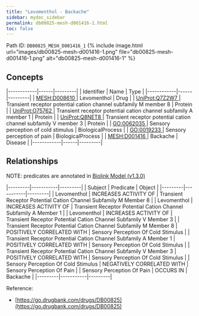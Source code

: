 ```yaml
---
title: "Levomenthol - Backache"
sidebar: mydoc_sidebar
permalink: db00825-mesh-d001416-1.html
toc: false 
---
```



Path ID: `DB00825_MESH_D001416_1`
{% include image.html url="images/db00825-mesh-d001416-1.png" file="db00825-mesh-d001416-1.png" alt="db00825-mesh-d001416-1" %}

## Concepts

|------------|------|---------|
| Identifier | Name | Type    |
|------------|------|---------|
| <a href="https://identifiers.org/MESH:D008610">MESH:D008610 </a> | Levomenthol | Drug |
| <a href="https://identifiers.org/UniProt:Q7Z2W7">UniProt:Q7Z2W7 </a> | Transient receptor potential cation channel subfamily M member 8 | Protein |
| <a href="https://identifiers.org/UniProt:O75762">UniProt:O75762 </a> | Transient receptor potential cation channel subfamily A member 1 | Protein |
| <a href="https://identifiers.org/UniProt:Q8NET8">UniProt:Q8NET8 </a> | Transient receptor potential cation channel subfamily V member 3 | Protein |
| <a href="https://identifiers.org/GO:0062035">GO:0062035 </a> | Sensory perception of cold stimulus | BiologicalProcess |
| <a href="https://identifiers.org/GO:0019233">GO:0019233 </a> | Sensory perception of pain | BiologicalProcess |
| <a href="https://identifiers.org/MESH:D001416">MESH:D001416 </a> | Backache | Disease |
|------------|------|---------|

## Relationships


NOTE: predicates are annotated in <a href="https://github.com/biolink/biolink-model/releases/tag/v1.3.0">Biolink Model (v1.3.0)</a>

|---------|-----------|---------|
| Subject | Predicate | Object  |
|---------|-----------|---------|
| Levomenthol | INCREASES ACTIVITY OF | Transient Receptor Potential Cation Channel Subfamily M Member 8 |
| Levomenthol | INCREASES ACTIVITY OF | Transient Receptor Potential Cation Channel Subfamily A Member 1 |
| Levomenthol | INCREASES ACTIVITY OF | Transient Receptor Potential Cation Channel Subfamily V Member 3 |
| Transient Receptor Potential Cation Channel Subfamily M Member 8 | POSITIVELY CORRELATED WITH | Sensory Perception Of Cold Stimulus |
| Transient Receptor Potential Cation Channel Subfamily A Member 1 | POSITIVELY CORRELATED WITH | Sensory Perception Of Cold Stimulus |
| Transient Receptor Potential Cation Channel Subfamily V Member 3 | POSITIVELY CORRELATED WITH | Sensory Perception Of Cold Stimulus |
| Sensory Perception Of Cold Stimulus | NEGATIVELY CORRELATED WITH | Sensory Perception Of Pain |
| Sensory Perception Of Pain | OCCURS IN | Backache |
|---------|-----------|---------|

Reference: 
  - [https://go.drugbank.com/drugs/DB00825](https://go.drugbank.com/drugs/DB00825)
